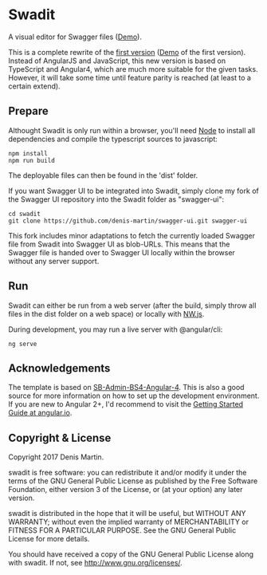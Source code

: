 # Swadit
A visual editor for Swagger files ([Demo](https://swadit.misc-net.de)).

This is a complete rewrite of the [first version](https://github.com/denis-martin/swadit/tree/javascript) ([Demo](https://swaditjs.misc-net.de) of the first version). Instead of AngularJS and JavaScript, this new version is based on TypeScript and Angular4, which are much more suitable for the given tasks. However, it will take some time until feature parity is reached (at least to a certain extend).


## Prepare
Althought Swadit is only run within a browser, you'll need [Node](https://nodejs.org) to install all dependencies and compile the typescript sources to javascript:
```
npm install
npm run build
```
The deployable files can then be found in the 'dist' folder.

If you want Swagger UI to be integrated into Swadit, simply clone my fork of the Swagger UI repository into the Swadit folder as "swagger-ui":
```
cd swadit
git clone https://github.com/denis-martin/swagger-ui.git swagger-ui
```
This fork includes minor adaptations to fetch the currently loaded Swagger file from Swadit into Swagger UI as blob-URLs. This means that the Swagger file is handed over to Swagger UI locally within the browser without any server support.


## Run
Swadit can either be run from a web server (after the build, simply throw all files in the dist folder on a web space) or locally with [NW.js](https://nwjs.io/).

During development, you may run a live server with @angular/cli:
```
ng serve
```


## Acknowledgements

The template is based on [SB-Admin-BS4-Angular-4](https://github.com/start-angular/SB-Admin-BS4-Angular-4). This is also a good source for more information on how to set up the development environment. If you are new to Angular 2+, I'd recommend to visit the [Getting Started Guide at angular.io](https://angular.io/guide/quickstart).


## Copyright & License

Copyright 2017 Denis Martin.

swadit is free software: you can redistribute it and/or modify
it under the terms of the GNU General Public License as published by
the Free Software Foundation, either version 3 of the License, or
(at your option) any later version.

swadit is distributed in the hope that it will be useful,
but WITHOUT ANY WARRANTY; without even the implied warranty of
MERCHANTABILITY or FITNESS FOR A PARTICULAR PURPOSE.  See the
GNU General Public License for more details.

You should have received a copy of the GNU General Public License
along with swadit.  If not, see <http://www.gnu.org/licenses/>.
